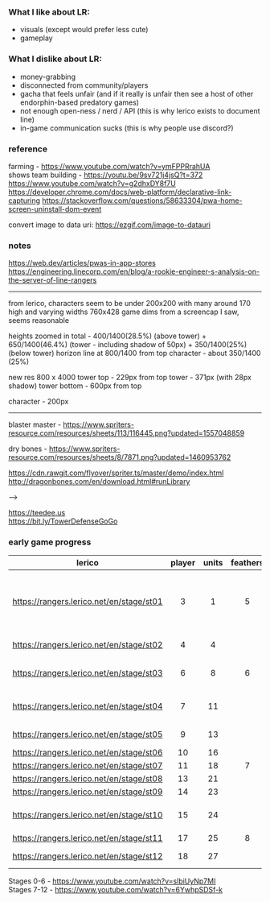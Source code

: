 ### What I like about LR:

-   visuals (except would prefer less cute)
-   gameplay

### What I dislike about LR:

-   money-grabbing
-   disconnected from community/players
-   gacha that feels unfair (and if it really is unfair then see a host of other
    endorphin-based predatory games)
-   not enough open-ness / nerd / API (this is why lerico exists to document
    line)
-   in-game communication sucks (this is why people use discord?)

### reference

farming - https://www.youtube.com/watch?v=ymFPPRrahUA  
shows team building - https://youtu.be/9sv721j4jsQ?t=372  
https://www.youtube.com/watch?v=g2dhxDY8f7U https://developer.chrome.com/docs/web-platform/declarative-link-capturing
https://stackoverflow.com/questions/58633304/pwa-home-screen-uninstall-dom-event

convert image to data uri: https://ezgif.com/image-to-datauri

### notes

https://web.dev/articles/pwas-in-app-stores
https://engineering.linecorp.com/en/blog/a-rookie-engineer-s-analysis-on-the-server-of-line-rangers

---

from lerico, characters seem to be under 200x200 with many around 170 high and
varying widths 760x428 game dims from a screencap I saw, seems reasonable

heights zoomed in total - 400/1400(28.5%) (above tower) + 650/1400(46.4%)
(tower - including shadow of 50px) + 350/1400(25%) (below tower) horizon line at
800/1400 from top character - about 350/1400 (25%)

new res 800 x 4000 tower top - 229px from top tower - 371px (with 28px shadow)
tower bottom - 600px from top

character - 200px

---

blaster master -
https://www.spriters-resource.com/resources/sheets/113/116445.png?updated=1557048859

dry bones -
https://www.spriters-resource.com/resources/sheets/8/7871.png?updated=1460953762

https://cdn.rawgit.com/flyover/spriter.ts/master/demo/index.html
http://dragonbones.com/en/download.html#runLibrary

-->

https://teedee.us  
https://bit.ly/TowerDefenseGoGo

### early game progress

| lerico                                   | player | units | feathers | extra                                                  |
| ---------------------------------------- | :----: | :---: | :------: | ------------------------------------------------------ |
| https://rangers.lerico.net/en/stage/st01 |   3    |   1   |    5     | character gacha, etc tutorial, intial assets download? |
| https://rangers.lerico.net/en/stage/st02 |   4    |   4   |          | treasure tutorial                                      |
| https://rangers.lerico.net/en/stage/st03 |   6    |   8   |    6     | special quest tutorial                                 |
| https://rangers.lerico.net/en/stage/st04 |   7    |  11   |          | daily missions tutorial                                |
| https://rangers.lerico.net/en/stage/st05 |   9    |  13   |          | upgrade tutorial                                       |
| https://rangers.lerico.net/en/stage/st06 |   10   |  16   |          |                                                        |
| https://rangers.lerico.net/en/stage/st07 |   11   |  18   |    7     |                                                        |
| https://rangers.lerico.net/en/stage/st08 |   13   |  21   |          |                                                        |
| https://rangers.lerico.net/en/stage/st09 |   14   |  23   |          |                                                        |
| https://rangers.lerico.net/en/stage/st10 |   15   |  24   |          | upgrade level caps tutorial                            |
| https://rangers.lerico.net/en/stage/st11 |   17   |  25   |    8     |                                                        |
| https://rangers.lerico.net/en/stage/st12 |   18   |  27   |          | gear tutorial                                          |

Stages 0-6 - https://www.youtube.com/watch?v=slbiUyNp7MI  
Stages 7-12 - https://www.youtube.com/watch?v=6YwhpSDSf-k
